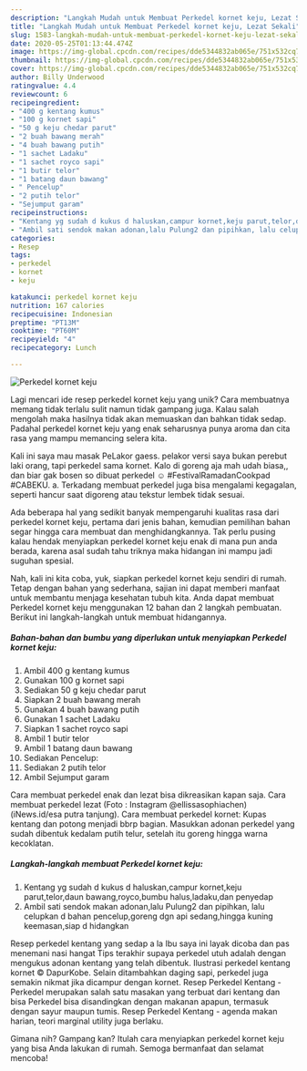```yaml
---
description: "Langkah Mudah untuk Membuat Perkedel kornet keju, Lezat Sekali"
title: "Langkah Mudah untuk Membuat Perkedel kornet keju, Lezat Sekali"
slug: 1583-langkah-mudah-untuk-membuat-perkedel-kornet-keju-lezat-sekali
date: 2020-05-25T01:13:44.474Z
image: https://img-global.cpcdn.com/recipes/dde5344832ab065e/751x532cq70/perkedel-kornet-keju-foto-resep-utama.jpg
thumbnail: https://img-global.cpcdn.com/recipes/dde5344832ab065e/751x532cq70/perkedel-kornet-keju-foto-resep-utama.jpg
cover: https://img-global.cpcdn.com/recipes/dde5344832ab065e/751x532cq70/perkedel-kornet-keju-foto-resep-utama.jpg
author: Billy Underwood
ratingvalue: 4.4
reviewcount: 6
recipeingredient:
- "400 g kentang kumus"
- "100 g kornet sapi"
- "50 g keju chedar parut"
- "2 buah bawang merah"
- "4 buah bawang putih"
- "1 sachet Ladaku"
- "1 sachet royco sapi"
- "1 butir telor"
- "1 batang daun bawang"
- " Pencelup"
- "2 putih telor"
- "Sejumput garam"
recipeinstructions:
- "Kentang yg sudah d kukus d haluskan,campur kornet,keju parut,telor,daun bawang,royco,bumbu halus,ladaku,dan penyedap"
- "Ambil sati sendok makan adonan,lalu Pulung2 dan pipihkan, lalu celupkan d bahan pencelup,goreng dgn api sedang,hingga kuning keemasan,siap d hidangkan"
categories:
- Resep
tags:
- perkedel
- kornet
- keju

katakunci: perkedel kornet keju 
nutrition: 167 calories
recipecuisine: Indonesian
preptime: "PT13M"
cooktime: "PT60M"
recipeyield: "4"
recipecategory: Lunch

---
```



![Perkedel kornet keju](https://img-global.cpcdn.com/recipes/dde5344832ab065e/751x532cq70/perkedel-kornet-keju-foto-resep-utama.jpg)

Lagi mencari ide resep perkedel kornet keju yang unik? Cara membuatnya memang tidak terlalu sulit namun tidak gampang juga. Kalau salah mengolah maka hasilnya tidak akan memuaskan dan bahkan tidak sedap. Padahal perkedel kornet keju yang enak seharusnya punya aroma dan cita rasa yang mampu memancing selera kita.

Kali ini saya mau masak PeLakor gaess. pelakor versi saya bukan perebut laki orang, tapi perkedel sama kornet. Kalo di goreng aja mah udah biasa,, dan biar gak bosen so dibuat perkedel ☺ #FestivalRamadanCookpad #CABEKU. a. Terkadang membuat perkedel juga bisa mengalami kegagalan, seperti hancur saat digoreng atau tekstur lembek tidak sesuai.

Ada beberapa hal yang sedikit banyak mempengaruhi kualitas rasa dari perkedel kornet keju, pertama dari jenis bahan, kemudian pemilihan bahan segar hingga cara membuat dan menghidangkannya. Tak perlu pusing kalau hendak menyiapkan perkedel kornet keju enak di mana pun anda berada, karena asal sudah tahu triknya maka hidangan ini mampu jadi suguhan spesial.


Nah, kali ini kita coba, yuk, siapkan perkedel kornet keju sendiri di rumah. Tetap dengan bahan yang sederhana, sajian ini dapat memberi manfaat untuk membantu menjaga kesehatan tubuh kita. Anda dapat membuat Perkedel kornet keju menggunakan 12 bahan dan 2 langkah pembuatan. Berikut ini langkah-langkah untuk membuat hidangannya.

<!--inarticleads1-->

##### Bahan-bahan dan bumbu yang diperlukan untuk menyiapkan Perkedel kornet keju:

1. Ambil 400 g kentang kumus
1. Gunakan 100 g kornet sapi
1. Sediakan 50 g keju chedar parut
1. Siapkan 2 buah bawang merah
1. Gunakan 4 buah bawang putih
1. Gunakan 1 sachet Ladaku
1. Siapkan 1 sachet royco sapi
1. Ambil 1 butir telor
1. Ambil 1 batang daun bawang
1. Sediakan  Pencelup:
1. Sediakan 2 putih telor
1. Ambil Sejumput garam


Cara membuat perkedel enak dan lezat bisa dikreasikan kapan saja. Cara membuat perkedel lezat (Foto : Instagram @ellissasophiachen) (iNews.id/esa putra tanjung). Cara membuat perkedel kornet: Kupas kentang dan potong menjadi bbrp bagian. Masukkan adonan perkedel yang sudah dibentuk kedalam putih telur, setelah itu goreng hingga warna kecoklatan. 

<!--inarticleads2-->

##### Langkah-langkah membuat Perkedel kornet keju:

1. Kentang yg sudah d kukus d haluskan,campur kornet,keju parut,telor,daun bawang,royco,bumbu halus,ladaku,dan penyedap
1. Ambil sati sendok makan adonan,lalu Pulung2 dan pipihkan, lalu celupkan d bahan pencelup,goreng dgn api sedang,hingga kuning keemasan,siap d hidangkan


Resep perkedel kentang yang sedap a la Ibu saya ini layak dicoba dan pas menemani nasi hangat Tips terakhir supaya perkedel utuh adalah dengan mengukus adonan kentang yang telah dibentuk. Ilustrasi perkedel kentang kornet © DapurKobe. Selain ditambahkan daging sapi, perkedel juga semakin nikmat jika dicampur dengan kornet. Resep Perkedel Kentang - Perkedel merupakan salah satu masakan yang terbuat dari kentang dan bisa Perkedel bisa disandingkan dengan makanan apapun, termasuk dengan sayur maupun tumis. Resep Perkedel Kentang - agenda makan harian, teori marginal utility juga berlaku. 

Gimana nih? Gampang kan? Itulah cara menyiapkan perkedel kornet keju yang bisa Anda lakukan di rumah. Semoga bermanfaat dan selamat mencoba!
